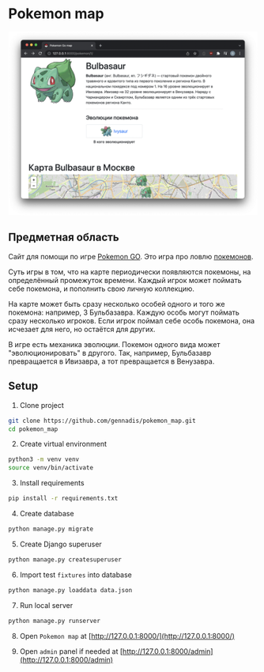 # Pokemon map

![screenshot](media/Screenshot.png)

## Предметная область
Сайт для помощи по игре [Pokemon GO](https://www.pokemongo.com/en-us/). Это игра про ловлю [покемонов](https://ru.wikipedia.org/wiki/%D0%9F%D0%BE%D0%BA%D0%B5%D0%BC%D0%BE%D0%BD).

Суть игры в том, что на карте периодически появляются покемоны, на определённый промежуток времени. Каждый игрок может поймать себе покемона, и пополнить свою личную коллекцию.

На карте может быть сразу несколько особей одного и того же покемона: например, 3 Бульбазавра. Каждую особь могут поймать сразу несколько игроков. Если игрок поймал себе особь покемона, она исчезает для него, но остаётся для других.

В игре есть механика эволюции. Покемон одного вида может "эволюционировать" в другого. Так, например, Бульбазавр превращается в Ивизавра, а тот превращается в Венузавра.


## Setup
1. Clone project
```bash
git clone https://github.com/gennadis/pokemon_map.git
cd pokemon_map
```

2. Create virtual environment
```bash
python3 -m venv venv
source venv/bin/activate
```

3. Install requirements
```bash
pip install -r requirements.txt
```

4. Create database
```bash
python manage.py migrate
```

5. Create Django superuser
```bash
python manage.py createsuperuser
```

6. Import test `fixtures` into database
```bash
python manage.py loaddata data.json
```

7. Run local server
```bash
python manage.py runserver
```

8. Open `Pokemon map` at [http://127.0.0.1:8000/](http://127.0.0.1:8000/)

9. Open `admin` panel if needed at [http://127.0.0.1:8000/admin](http://127.0.0.1:8000/admin)